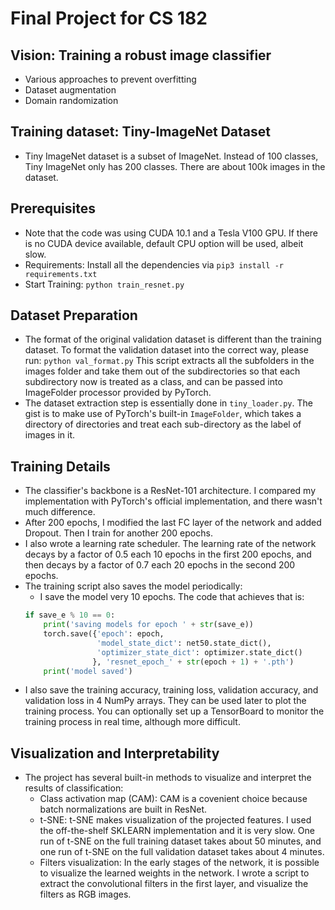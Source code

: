 # Final Project for CS 182
## Vision: Training a robust image classifier
* Various approaches to prevent overfitting
* Dataset augmentation
* Domain randomization
## Training dataset: Tiny-ImageNet Dataset
* Tiny ImageNet dataset is a subset of ImageNet. Instead of 100 classes, Tiny ImageNet only has 200 classes. There are about 100k images in the dataset.

## Prerequisites
* Note that the code was using CUDA 10.1 and a Tesla V100 GPU. If there is no CUDA device available, default CPU option will be used, albeit slow. 
* Requirements: Install all the dependencies via 
  ```pip3 install -r requirements.txt```
* Start Training: 
  ```python train_resnet.py```

## Dataset Preparation
* The format of the original validation dataset is different than the training dataset. To format the validation dataset into the correct way, please run:
```python val_format.py```
This script extracts all the subfolders in the images folder and take them out of the subdirectories so that each subdirectory now is treated as a class, and can be passed into ImageFolder processor provided by PyTorch.
* The dataset extraction step is essentially done in `tiny_loader.py`. The gist is to make use of PyTorch's built-in `ImageFolder`, which takes a directory of directories and treat each sub-directory as the label of images in it.
  
## Training Details
* The classifier's backbone is a ResNet-101 architecture. I compared my implementation with PyTorch's official implementation, and there wasn't much difference.
* After 200 epochs, I modified the last FC layer of the network and added Dropout. Then I train for another 200 epochs.
* I also wrote a learning rate scheduler. The learning rate of the network decays by a factor of 0.5 each 10 epochs in the first 200 epochs, and then decays by a factor of 0.7 each 20 epochs in the second 200 epochs.
* The training script also saves the model periodically:
  * I save the model very 10 epochs. The code that achieves that is:
  ```python
  if save_e % 10 == 0:
      print('saving models for epoch ' + str(save_e))
      torch.save({'epoch': epoch,
                  'model_state_dict': net50.state_dict(),
                  'optimizer_state_dict': optimizer.state_dict()
                 }, 'resnet_epoch_' + str(epoch + 1) + '.pth')
      print('model saved')
   ```
* I also save the training accuracy, training loss, validation accuracy, and validation loss in 4 NumPy arrays. They can be used later to plot the training process. You can optionally set up a TensorBoard to monitor the training process in real time, although more difficult. 

## Visualization and Interpretability
* The project has several built-in methods to visualize and interpret the results of classification:
  * Class activation map (CAM): CAM is a covenient choice because batch normalizations are built in ResNet.
  * t-SNE: t-SNE makes visualization of the projected features. I used the off-the-shelf SKLEARN implementation and it is very slow. One run of t-SNE on the full training dataset takes about 50 minutes, and one run of t-SNE on the full validation dataset takes about 4 minutes. 
  * Filters visualization: In the early stages of the network, it is possible to visualize the learned weights in the network. I wrote a script to extract the convolutional filters in the first layer, and visualize the filters as RGB images. 
  
